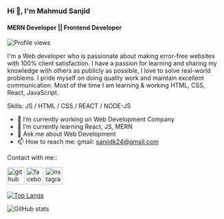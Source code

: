 ### Hi 👋, I'm Mahmud Sanjid
#### MERN Developer || Frontend Developer

![Profile views](https://gpvc.arturio.dev/Sanjidk)  

I'm a Web developer who is passionate about making error-free websites with 100% client satisfaction. I have a passion for
learning and sharing my knowledge with others as publicly as possible, I love to solve real-world problems. I pride myself on doing quality work and maintain excellent communication. Most of the time I am learning & working HTML, CSS, React, JavaScript.

Skills: JS / HTML / CSS / REACT / NODE-JS

- 🔭 I’m currently working on Web Development Company 
- 🌱 I’m currently learning React, JS, MERN
- 💬 Ask me about Web Development
- 📫 How to reach me: gmail: sanjidk24@gmail.com 

Contact with me::

[<img src='https://cdn.jsdelivr.net/npm/simple-icons@3.0.1/icons/github.svg' alt='github' height='40'>](https://github.com/Sanjidk)  [<img src='https://cdn.jsdelivr.net/npm/simple-icons@3.0.1/icons/facebook.svg' alt='facebook' height='40'>](https://www.facebook.com/https://www.facebook.com/moshiur.rahaman.71271)  [<img src='https://cdn.jsdelivr.net/npm/simple-icons@3.0.1/icons/instagram.svg' alt='instagram' height='40'>](https://www.instagram.com/vinsmok_sanjid/)  


[![Top Langs](https://github-readme-stats.vercel.app/api/top-langs/?username=Sanjidk)](https://github.com/anuraghazra/github-readme-stats)

![GitHub stats](https://github-readme-stats.vercel.app/api?username=Sanjidk&show_icons=true)  



